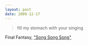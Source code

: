 ```yaml
---
layout: post
date: 2009-12-17
---  
```


>fill my stomach with your singing

Final Fantasy, ["Song Song Song"](https://www.youtube.com/watch?v=cuzmxuGIjw0)
